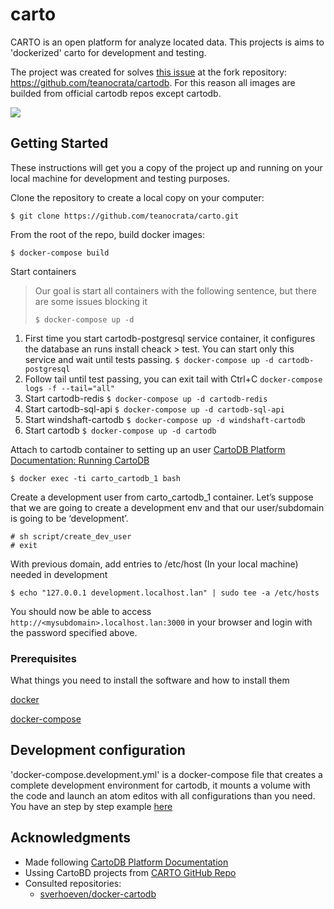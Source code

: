 # carto

CARTO is an open platform for analyze located data. This projects is aims to 'dockerized' carto for development and testing.

The project was created for solves [this issue](https://github.com/CartoDB/cartodb/issues/11654) at the fork repository: <https://github.com/teanocrata/cartodb>. For this reason all images are builded from official cartodb repos except cartodb.

![](http://i.imgur.com/AKGN5LN.jpg)

## Getting Started

These instructions will get you a copy of the project up and running on your local machine for development and testing purposes.

Clone the repository to create a local copy on your computer:

```
$ git clone https://github.com/teanocrata/carto.git
```

From the root of the repo, build docker images:

```
$ docker-compose build
```

Start containers

> Our goal is start all containers with the following sentence, but there are some issues blocking it
> ```
> $ docker-compose up -d
> ```

1.  First time you start cartodb-postgresql service container, it configures the database an runs install cheack > test. You can start only this service and wait until tests passing.
    ```$ docker-compose up -d cartodb-postgresql```
1.  Follow tail until test passing, you can exit tail with Ctrl+C
   `docker-compose logs -f --tail="all"`
1.  Start cartodb-redis
    ```$ docker-compose up -d cartodb-redis```
1.  Start cartodb-sql-api
    ```$ docker-compose up -d cartodb-sql-api```
1.  Start windshaft-cartodb
    ```$ docker-compose up -d windshaft-cartodb```
1.  Start cartodb
    ```$ docker-compose up -d cartodb```


Attach to cartodb container to setting up an user [CartoDB Platform Documentation: Running CartoDB](http://cartodb.readthedocs.io/en/latest/run.html)

```
$ docker exec -ti carto_cartodb_1 bash
```

Create a development user from carto_cartodb_1 container. Let’s suppose that we are going to create a development env and that our user/subdomain is going to be ‘development’.

```
# sh script/create_dev_user
# exit
```

With previous domain, add entries to /etc/host (In your local machine) needed in development

```
$ echo "127.0.0.1 development.localhost.lan" | sudo tee -a /etc/hosts
```

You should now be able to access `http://<mysubdomain>.localhost.lan:3000` in your browser and login with the password specified above.

### Prerequisites

What things you need to install the software and how to install them

[docker](https://docs.docker.com/)

[docker-compose](https://docs.docker.com/compose/)

## Development configuration

'docker-compose.development.yml' is a docker-compose file that creates a complete development environment for cartodb, it mounts a volume with the code and launch an atom editos with all configurations than you need. You have an step by step example [here](../master/docs/carto%20steps.md)

## Acknowledgments

*   Made following [CartoDB Platform Documentation](http://cartodb.readthedocs.io/en/latest/index.html)
*   Ussing CartoBD projects from [CARTO GitHub Repo](https://github.com/cartodb)
*   Consulted repositories:
    *   [sverhoeven/docker-cartodb](https://github.com/sverhoeven/docker-cartodb)
